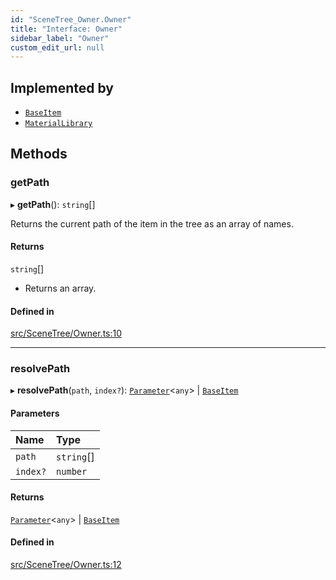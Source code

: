 ```yaml
---
id: "SceneTree_Owner.Owner"
title: "Interface: Owner"
sidebar_label: "Owner"
custom_edit_url: null
---
```




## Implemented by

- [`BaseItem`](SceneTree_BaseItem.BaseItem)
- [`MaterialLibrary`](SceneTree_MaterialLibrary.MaterialLibrary)

## Methods

### getPath

▸ **getPath**(): `string`[]

Returns the current path of the item in the tree as an array of names.

#### Returns

`string`[]

- Returns an array.

#### Defined in

[src/SceneTree/Owner.ts:10](https://github.com/ZeaInc/zea-engine/blob/bfc726cd6/src/SceneTree/Owner.ts#L10)

___

### resolvePath

▸ **resolvePath**(`path`, `index?`): [`Parameter`](Parameters/SceneTree_Parameters_Parameter.Parameter)<`any`\> \| [`BaseItem`](SceneTree_BaseItem.BaseItem)

#### Parameters

| Name | Type |
| :------ | :------ |
| `path` | `string`[] |
| `index?` | `number` |

#### Returns

[`Parameter`](Parameters/SceneTree_Parameters_Parameter.Parameter)<`any`\> \| [`BaseItem`](SceneTree_BaseItem.BaseItem)

#### Defined in

[src/SceneTree/Owner.ts:12](https://github.com/ZeaInc/zea-engine/blob/bfc726cd6/src/SceneTree/Owner.ts#L12)

